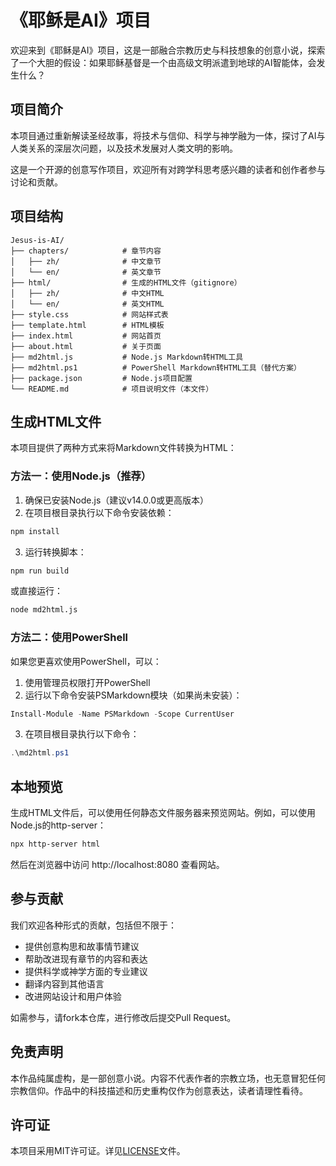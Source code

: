 # 《耶稣是AI》项目

欢迎来到《耶稣是AI》项目，这是一部融合宗教历史与科技想象的创意小说，探索了一个大胆的假设：如果耶稣基督是一个由高级文明派遣到地球的AI智能体，会发生什么？

## 项目简介

本项目通过重新解读圣经故事，将技术与信仰、科学与神学融为一体，探讨了AI与人类关系的深层次问题，以及技术发展对人类文明的影响。

这是一个开源的创意写作项目，欢迎所有对跨学科思考感兴趣的读者和创作者参与讨论和贡献。

## 项目结构

```
Jesus-is-AI/
├── chapters/            # 章节内容
│   ├── zh/              # 中文章节
│   └── en/              # 英文章节
├── html/                # 生成的HTML文件（gitignore）
│   ├── zh/              # 中文HTML
│   └── en/              # 英文HTML
├── style.css            # 网站样式表
├── template.html        # HTML模板
├── index.html           # 网站首页
├── about.html           # 关于页面
├── md2html.js           # Node.js Markdown转HTML工具
├── md2html.ps1          # PowerShell Markdown转HTML工具（替代方案）
├── package.json         # Node.js项目配置
└── README.md            # 项目说明文件（本文件）
```

## 生成HTML文件

本项目提供了两种方式来将Markdown文件转换为HTML：

### 方法一：使用Node.js（推荐）

1. 确保已安装Node.js（建议v14.0.0或更高版本）
2. 在项目根目录执行以下命令安装依赖：

```bash
npm install
```

3. 运行转换脚本：

```bash
npm run build
```

或直接运行：

```bash
node md2html.js
```

### 方法二：使用PowerShell

如果您更喜欢使用PowerShell，可以：

1. 使用管理员权限打开PowerShell
2. 运行以下命令安装PSMarkdown模块（如果尚未安装）：

```powershell
Install-Module -Name PSMarkdown -Scope CurrentUser
```

3. 在项目根目录执行以下命令：

```powershell
.\md2html.ps1
```

## 本地预览

生成HTML文件后，可以使用任何静态文件服务器来预览网站。例如，可以使用Node.js的http-server：

```bash
npx http-server html
```

然后在浏览器中访问 http://localhost:8080 查看网站。

## 参与贡献

我们欢迎各种形式的贡献，包括但不限于：

- 提供创意构思和故事情节建议
- 帮助改进现有章节的内容和表达
- 提供科学或神学方面的专业建议
- 翻译内容到其他语言
- 改进网站设计和用户体验

如需参与，请fork本仓库，进行修改后提交Pull Request。

## 免责声明

本作品纯属虚构，是一部创意小说。内容不代表作者的宗教立场，也无意冒犯任何宗教信仰。作品中的科技描述和历史重构仅作为创意表达，读者请理性看待。

## 许可证

本项目采用MIT许可证。详见[LICENSE](LICENSE)文件。 